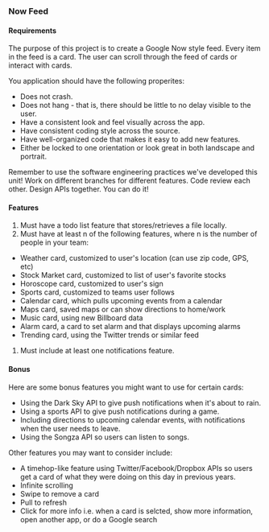 ### Now Feed

#### Requirements

The purpose of this project is to create a Google Now style feed. Every item in the feed is a card. The user can
scroll through the feed of cards or interact with cards.

You application should have the following properites:
* Does not crash.
* Does not hang - that is, there should be little to no delay visible to the user.
* Have a consistent look and feel visually across the app.
* Have consistent coding style across the source.
* Have well-organized code that makes it easy to add new features.
* Either be locked to one orientation or look great in both landscape and portrait.

Remember to use the software engineering practices we've developed this unit! Work on different branches for
different features. Code review each other. Design APIs together. You can do it!

#### Features

1. Must have a todo list feature that stores/retrieves a file locally.
1. Must have at least n of the following features, where n is the number of people in your team:
  * Weather card, customized to user's location (can use zip code, GPS, etc)
  * Stock Market card, customized to list of user's favorite stocks
  * Horoscope card, customized to user's sign
  * Sports card, customized to teams user follows
  * Calendar card, which pulls upcoming events from a calendar
  * Maps card, saved maps or can show directions to home/work
  * Music card, using new Billboard data
  * Alarm card, a card to set alarm and that displays upcoming alarms
  * Trending card, using the Twitter trends or similar feed
1. Must include at least one notifications feature.

#### Bonus

Here are some bonus features you might want to use for certain cards:
* Using the Dark Sky API to give push notifications when it's about to rain.
* Using a sports API to give push notifications during a game.
* Including directions to upcoming calendar events, with notifications when the user needs to leave.
* Using the Songza API so users can listen to songs.

Other features you may want to consider include:
* A timehop-like feature using Twitter/Facebook/Dropbox APIs so users get a card of what they were doing on this day
in previous years.
* Infinite scrolling
* Swipe to remove a card
* Pull to refresh
* Click for more info i.e. when a card is selcted, show more information, open another app, or do a Google search
